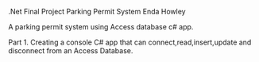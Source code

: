 .Net Final Project Parking Permit System Enda Howley

A parking permit system using Access database c# app.

Part 1. Creating a console C# app that can connect,read,insert,update and disconnect from an Access Database.